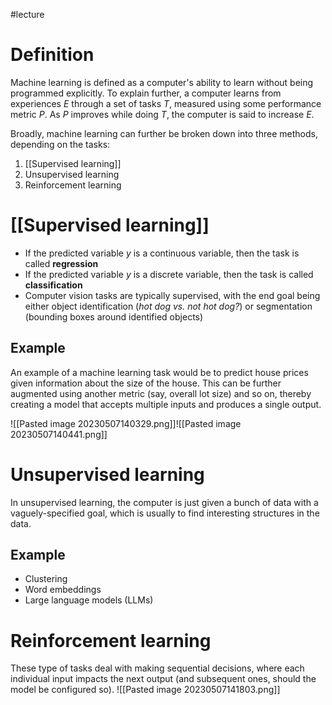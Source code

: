 #lecture
# Definition
Machine learning is defined as a computer's ability to learn without being programmed explicitly. To explain further, a computer learns from experiences $E$ through a set of tasks $T$, measured using some performance metric $P$. As $P$ improves while doing $T$, the computer is said to increase $E$. 

Broadly, machine learning can further be broken down into three methods, depending on the tasks:
1. [[Supervised learning]]
2. Unsupervised learning
3. Reinforcement learning

# [[Supervised learning]]
- If the predicted variable $y$ is a continuous variable, then the task is called **regression**
- If the predicted variable $y$ is a discrete variable, then the task is called **classification**
- Computer vision tasks are typically supervised, with the end goal being either object identification (*hot dog vs. not hot dog?*) or segmentation (bounding boxes around identified objects)

## Example
An example of a machine learning task would be to predict house prices given information about the size of the house. This can be further augmented using another metric (say, overall lot size) and so on, thereby creating a model that accepts multiple inputs and produces a single output.

![[Pasted image 20230507140329.png]]![[Pasted image 20230507140441.png]]

# Unsupervised learning
In unsupervised learning, the computer is just given a bunch of data with a vaguely-specified goal, which is usually to find interesting structures in the data.

## Example
- Clustering
- Word embeddings
- Large language models (LLMs)
# Reinforcement learning
These type of tasks deal with making sequential decisions, where each individual input impacts the next output (and subsequent ones, should the model be configured so).
![[Pasted image 20230507141803.png]]

